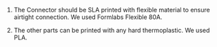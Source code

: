 1. The Connector should be SLA printed with flexible material to ensure airtight connection. We used Formlabs Flexible 80A.

2. The other parts can be printed with any hard thermoplastic. We used PLA.

